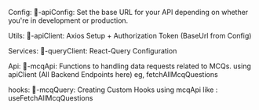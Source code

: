 Config:
  🔰-apiConfig: Set the base URL for your API depending on whether you're in development or production.

Utils:
  🔰-apiClient: Axios Setup + Authorization Token (BaseUrl from Config)

Services:
  🔰-queryClient: React-Query Configuration

Api:
  🔰-mcqApi: Functions to handling data requests related to MCQs. using apiClient (All Backend Endpoints here) eg, fetchAllMcqQuestions

hooks:
  🔰-mcqQuery: Creating Custom Hooks using mcqApi like : useFetchAllMcqQuestions






